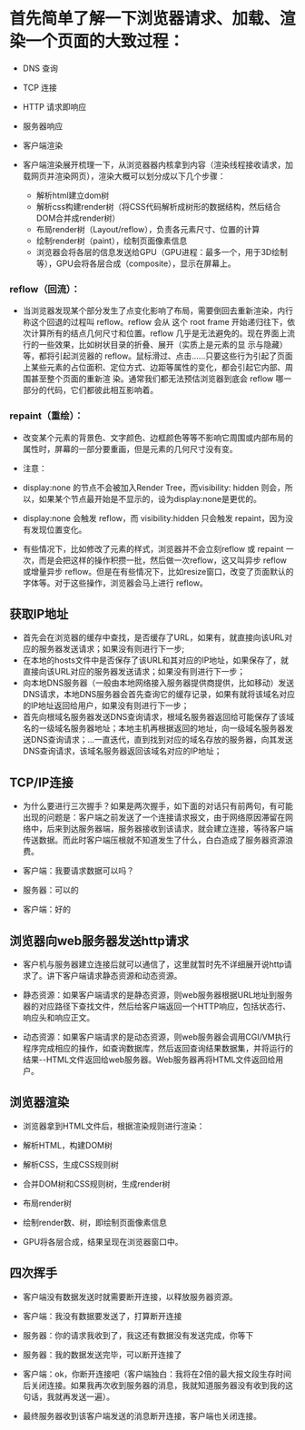# 首先简单了解一下浏览器请求、加载、渲染一个页面的大致过程：

- DNS 查询
- TCP 连接
- HTTP 请求即响应
- 服务器响应
- 客户端渲染

- 客户端渲染展开梳理一下，从浏览器器内核拿到内容（渲染线程接收请求，加载网页并渲染网页），渲染大概可以划分成以下几个步骤：
  - 解析html建立dom树
  - 解析css构建render树（将CSS代码解析成树形的数据结构，然后结合DOM合并成render树）
  - 布局render树（Layout/reflow），负责各元素尺寸、位置的计算
  - 绘制render树（paint），绘制页面像素信息
  - 浏览器会将各层的信息发送给GPU（GPU进程：最多一个，用于3D绘制等），GPU会将各层合成（composite），显示在屏幕上。

### reflow（回流）：

- 当浏览器发现某个部分发生了点变化影响了布局，需要倒回去重新渲染，内行称这个回退的过程叫 reflow。reflow 会从 <html> 这个 root frame 开始递归往下，依次计算所有的结点几何尺寸和位置。reflow 几乎是无法避免的。现在界面上流行的一些效果，比如树状目录的折叠、展开（实质上是元素的显 示与隐藏）等，都将引起浏览器的 reflow。鼠标滑过、点击……只要这些行为引起了页面上某些元素的占位面积、定位方式、边距等属性的变化，都会引起它内部、周围甚至整个页面的重新渲 染。通常我们都无法预估浏览器到底会 reflow 哪一部分的代码，它们都彼此相互影响着。

### repaint（重绘）：

- 改变某个元素的背景色、文字颜色、边框颜色等等不影响它周围或内部布局的属性时，屏幕的一部分要重画，但是元素的几何尺寸没有变。

- 注意：

- display:none 的节点不会被加入Render Tree，而visibility: hidden
则会，所以，如果某个节点最开始是不显示的，设为display:none是更优的。
- display:none 会触发 reflow，而 visibility:hidden 只会触发 repaint，因为没有发现位置变化。
- 有些情况下，比如修改了元素的样式，浏览器并不会立刻reflow 或 repaint 一次，而是会把这样的操作积攒一批，然后做一次reflow，这又叫异步 reflow 或增量异步 reflow。但是在有些情况下，比如resize窗口，改变了页面默认的字体等。对于这些操作，浏览器会马上进行 reflow。

## 获取IP地址

- 首先会在浏览器的缓存中查找，是否缓存了URL，如果有，就直接向该URL对应的服务器发送请求；如果没有则进行下一步;
- 在本地的hosts文件中是否保存了该URL和其对应的IP地址，如果保存了，就直接向该URL对应的服务器发送请求；如果没有则进行下一步；
- 向本地DNS服务器（一般由本地网络接入服务器提供商提供，比如移动）发送DNS请求，本地DNS服务器会首先查询它的缓存记录，如果有就将该域名对应的IP地址返回给用户，如果没有则进行下一步；
- 首先向根域名服务器发送DNS查询请求，根域名服务器返回给可能保存了该域名的一级域名服务器地址；本地主机再根据返回的地址，向一级域名服务器发送DNS查询请求；...一直迭代，直到找到对应的域名存放的服务器，向其发送DNS查询请求，该域名服务器返回该域名对应的IP地址；

## TCP/IP连接

- 为什么要进行三次握手？如果是两次握手，如下面的对话只有前两句，有可能出现的问题是：客户端之前发送了一个连接请求报文，由于网络原因滞留在网络中，后来到达服务器端，服务器接收到该请求，就会建立连接，等待客户端传送数据。而此时客户端压根就不知道发生了什么，白白造成了服务器资源浪费。

- 客户端：我要请求数据可以吗？
- 服务器：可以的
- 客户端：好的

## 浏览器向web服务器发送http请求

- 客户机与服务器建立连接后就可以通信了，这里就暂时先不详细展开说http请求了。讲下客户端请求静态资源和动态资源。

- 静态资源：如果客户端请求的是静态资源，则web服务器根据URL地址到服务器的对应路径下查找文件，然后给客户端返回一个HTTP响应，包括状态行、响应头和响应正文。
- 动态资源：如果客户端请求的是动态资源，则web服务器会调用CGI/VM执行程序完成相应的操作，如查询数据库，然后返回查询结果数据集，并将运行的结果--HTML文件返回给web服务器。Web服务器再将HTML文件返回给用户。

## 浏览器渲染

- 浏览器拿到HTML文件后，根据渲染规则进行渲染：

- 解析HTML，构建DOM树
- 解析CSS，生成CSS规则树
- 合并DOM树和CSS规则树，生成render树
- 布局render树
- 绘制render数、树，即绘制页面像素信息
- GPU将各层合成，结果呈现在浏览器窗口中。

## 四次挥手

- 客户端没有数据发送时就需要断开连接，以释放服务器资源。

- 客户端：我没有数据要发送了，打算断开连接
- 服务器：你的请求我收到了，我这还有数据没有发送完成，你等下
- 服务器：我的数据发送完毕，可以断开连接了
- 客户端：ok，你断开连接吧（客户端独白：我将在2倍的最大报文段生存时间后关闭连接。如果我再次收到服务器的消息，我就知道服务器没有收到我的这句话，我就再发送一遍）。

- 最终服务器收到该客户端发送的消息断开连接，客户端也关闭连接。
